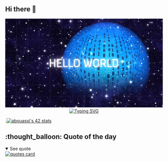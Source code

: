 ## Hi there 👋

  <div align="center" > <img width="1000px" alt="Hello World" src="https://github.com/orcaprog/orcaprog/blob/main/Blue%20Textured%20Space%20Landscape%20Hello%20World%20Desktop%20Wallpaper.png"></div>

<div align="center">
    <a href="https://git.io/typing-svg"><img src="https://readme-typing-svg.demolab.com?font=Titan+One&pause=1000&color=09A2F7&random=false&lines=Hi+there+%F0%9F%91%8B;I'm+Ayoub;Software+Engineer+Student;Aspiring+Full+Stack+Developer;Orca+Lover+%3A)" alt="Typing SVG" /></a>
</div>
  

.[![abouassi's 42 stats](https://badge.mediaplus.ma/binary/abouassi)](https://github.com/oakoudad/badge42)
   
<h2>:thought_balloon: Quote of the day</h2>
<details open>
    <summary>See quote</summary>
    <a href="https://github.com/piyushsuthar/github-readme-quotes">
        <img src="https://quotes-github-readme.vercel.app/api?type=horizontal&theme=tokyonight" alt="quotes card">
    </a>
  
</details>


<!--
**orcaprog/orcaprog** is a ✨ _special_ ✨ repository because its `README.md` (this file) appears on your GitHub profile.

Here are some ideas to get you started:

- 🔭 I’m currently working on ...
- 🌱 I’m currently learning ...
- 👯 I’m looking to collaborate on ...
- 🤔 I’m looking for help with ...
- 💬 Ask me about ...
- 📫 How to reach me: ...
- 😄 Pronouns: ...
- ⚡ Fun fact: ...
-->
